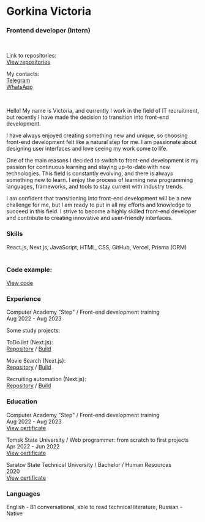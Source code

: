 # Gorkina Victoria

<div align="left">
  <h3 align="left">Frontend developer (Intern)</h3>
<br />
  <p align="left">
    Link to repositories:
    <br />
    <a href="https://github.com/ViktoriaElm?tab=repositories">View repositories</a>
  </p>
  <p align="left">
    My contacts:
    <br />
    <a href="https://t.me/viktoria_gorkina">Telegram</a>
    <br />
    <a href="https://wa.me/79218743998">WhatsApp</a>
  </p>
</div>
<br />
<div align="left">
  <p>
  Hello! My name is Victoria, and currently I work in the field of IT recruitment, but recently I have made the decision to transition into front-end development.
  </p>
  <p>
  I have always enjoyed creating something new and unique, so choosing front-end development felt like a natural step for me. I am passionate about designing user interfaces and love seeing my work come to life.
  </p>
  <p>
  One of the main reasons I decided to switch to front-end development is my passion for continuous learning and staying up-to-date with new technologies. This field is constantly evolving, and there is always something new to     learn. I enjoy the process of learning new programming languages, frameworks, and tools to stay current with industry trends.
  </p>
  <p>
  I am confident that transitioning into front-end development will be a new challenge for me, but I am ready to put in all my efforts and knowledge to succeed in this field. I strive to become a highly skilled front-end developer    and contribute to creating innovative and user-friendly interfaces.
  </p>
</div>

<div align="left">
  <h3 align="left">Skills</h3>
  <span align="left">
    React.js, Next.js, JavaScript, HTML, CSS, GitHub, Vercel, Prisma (ORM)
  </span>
</div>
<br />

<div align="left">
  <h3 align="left">Code example:</h3>
  <a href="https://github.com/ViktoriaElm/nextauth/blob/master/components/candidates/Base.js">View code</a>
</div>

<div align="left">
  <h3 align="left">Experience</h3>
  <p align="left">
    Computer Academy "Step" / Front-end development training
    <br />
    Aug 2022 - Aug 2023
  </p>
  <p>
    Some study projects:
  </p>
  <p align="left">
    ToDo list (Next.js):
    <br />
    <a href="https://github.com/ViktoriaElm/nextjs-todo-list">Repository</a> / <a href="https://nextjs-todo-list-one.vercel.app/">Build</a>
  </p>
  <p align="left">
    Movie Search (Next.js):
    <br />
    <a href="https://github.com/ViktoriaElm/nextjs-search-movie">Repository</a> / <a href="https://nextjs-search-movie.vercel.app/">Build</a>
  </p>
  <p align="left">
    Recruiting automation (Next.js):
    <br />
    <a href="https://github.com/ViktoriaElm/nextauth">Repository</a> / <a href="https://nextauth-ruddy.vercel.app/">Build</a>
  </p>
</div>

<div align="left">
  <h3 align="left">Education</h3>
  <p align="left">
    Computer Academy "Step" / Front-end development training
    <br />
    Aug 2022 - Aug 2023
    <br />
     <a href="#">View certificate</a>
  </p>
  <p align="left">
    Tomsk State University / Web programmer: from scratch to first projects
    <br />
    Apr 2022 - Jun 2022
    <br />
     <a href="https://drive.google.com/file/d/1i8e8kx836KY_uPLvp1_mRmKPnSRQhPH3/view?usp=sharing">View certificate</a>
  </p>
  <p align="left">
    Saratov State Technical University / Bachelor / Human Resources
    <br />
    2020
    <br />
     <a href="https://drive.google.com/file/d/1APlpOKApOSJC-SDE0ReElFaTyHAfXfx6/view?usp=sharing">View certificate</a>
  </p>
</div>

<div align="left">
  <h3 align="left">Languages</h3>
  <p align="left">
    English - B1 conversational, able to read technical literature,
    Russian - Native
  </p>
</div>
